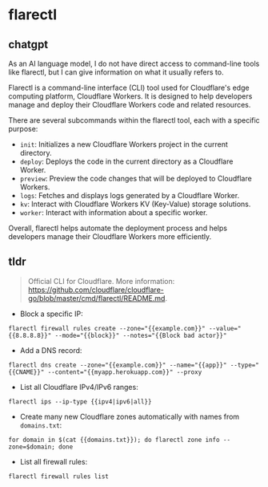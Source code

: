 # flarectl 
## chatgpt 
As an AI language model, I do not have direct access to command-line tools like flarectl, but I can give information on what it usually refers to.

Flarectl is a command-line interface (CLI) tool used for Cloudflare's edge computing platform, Cloudflare Workers. It is designed to help developers manage and deploy their Cloudflare Workers code and related resources.

There are several subcommands within the flarectl tool, each with a specific purpose:

- `init`: Initializes a new Cloudflare Workers project in the current directory.
- `deploy`: Deploys the code in the current directory as a Cloudflare Worker.
- `preview`: Preview the code changes that will be deployed to Cloudflare Workers.
- `logs`: Fetches and displays logs generated by a Cloudflare Worker.
- `kv`: Interact with Cloudflare Workers KV (Key-Value) storage solutions.
- `worker`: Interact with information about a specific worker.

Overall, flarectl helps automate the deployment process and helps developers manage their Cloudflare Workers more efficiently. 

## tldr 
 
> Official CLI for Cloudflare.
> More information: <https://github.com/cloudflare/cloudflare-go/blob/master/cmd/flarectl/README.md>.

- Block a specific IP:

`flarectl firewall rules create --zone="{{example.com}}" --value="{{8.8.8.8}}" --mode="{{block}}" --notes="{{Block bad actor}}"`

- Add a DNS record:

`flarectl dns create --zone="{{example.com}}" --name="{{app}}" --type="{{CNAME}}" --content="{{myapp.herokuapp.com}}" --proxy`

- List all Cloudflare IPv4/IPv6 ranges:

`flarectl ips --ip-type {{ipv4|ipv6|all}}`

- Create many new Cloudflare zones automatically with names from `domains.txt`:

`for domain in $(cat {{domains.txt}}); do flarectl zone info --zone=$domain; done`

- List all firewall rules:

`flarectl firewall rules list`
